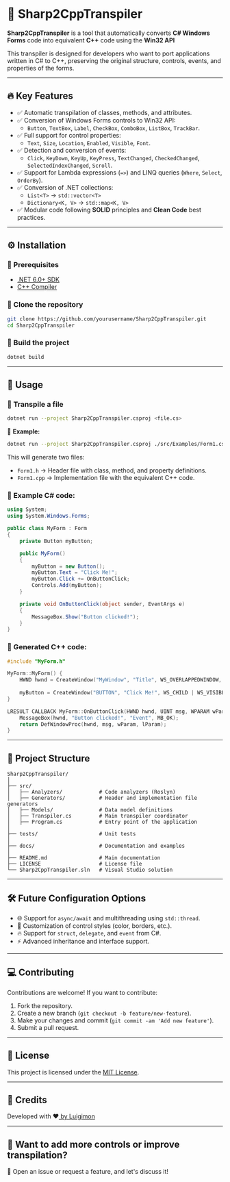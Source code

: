# 🚀 Sharp2CppTranspiler

**Sharp2CppTranspiler** is a tool that automatically converts **C# Windows Forms** code into equivalent **C++** code using the **Win32 API**

This transpiler is designed for developers who want to port applications written in C# to C++, preserving the original structure, controls, events, and properties of the forms.

---

## 🔥 **Key Features**

- ✅ Automatic transpilation of classes, methods, and attributes.
- ✅ Conversion of Windows Forms controls to Win32 API:
  - `Button`, `TextBox`, `Label`, `CheckBox`, `ComboBox`, `ListBox`, `TrackBar`.
- ✅ Full support for control properties:
  - `Text`, `Size`, `Location`, `Enabled`, `Visible`, `Font`.
- ✅ Detection and conversion of events:
  - `Click`, `KeyDown`, `KeyUp`, `KeyPress`, `TextChanged`, `CheckedChanged`, `SelectedIndexChanged`, `Scroll`.
- ✅ Support for Lambda expressions (`=>`) and LINQ queries (`Where`, `Select`, `OrderBy`).
- ✅ Conversion of .NET collections:
  - `List<T>` → `std::vector<T>`
  - `Dictionary<K, V>` → `std::map<K, V>`
- ✅ Modular code following **SOLID** principles and **Clean Code** best practices.

---

## ⚙️ **Installation**

### 🔹 Prerequisites

- [.NET 6.0+ SDK](https://dotnet.microsoft.com/en-us/download)
- [C++ Compiler](https://visualstudio.microsoft.com/visual-cpp-build-tools/)

### 🔹 Clone the repository

```bash
git clone https://github.com/yourusername/Sharp2CppTranspiler.git
cd Sharp2CppTranspiler
```

### 🔹 Build the project

```bash
dotnet build
```

---

## 🚀 **Usage**

### 🔹 Transpile a file

```bash
dotnet run --project Sharp2CppTranspiler.csproj <file.cs>
```

📌 **Example:**

```bash
dotnet run --project Sharp2CppTranspiler.csproj ./src/Examples/Form1.cs
```

This will generate two files:

- `Form1.h` → Header file with class, method, and property definitions.
- `Form1.cpp` → Implementation file with the equivalent C++ code.

### 🔹 Example C# code:

```csharp
using System;
using System.Windows.Forms;

public class MyForm : Form
{
    private Button myButton;

    public MyForm()
    {
        myButton = new Button();
        myButton.Text = "Click Me!";
        myButton.Click += OnButtonClick;
        Controls.Add(myButton);
    }

    private void OnButtonClick(object sender, EventArgs e)
    {
        MessageBox.Show("Button clicked!");
    }
}
```

### 🔹 Generated C++ code:

```cpp
#include "MyForm.h"

MyForm::MyForm() {
    HWND hwnd = CreateWindow("MyWindow", "Title", WS_OVERLAPPEDWINDOW, CW_USEDEFAULT, CW_USEDEFAULT, 500, 400, NULL, NULL, GetModuleHandle(NULL), NULL);
    
    myButton = CreateWindow("BUTTON", "Click Me!", WS_CHILD | WS_VISIBLE, 50, 50, 100, 30, hwnd, NULL, GetModuleHandle(NULL), NULL);
}

LRESULT CALLBACK MyForm::OnButtonClick(HWND hwnd, UINT msg, WPARAM wParam, LPARAM lParam) {
    MessageBox(hwnd, "Button clicked!", "Event", MB_OK);
    return DefWindowProc(hwnd, msg, wParam, lParam);
}
```

---

## 🔧 **Project Structure**

```plaintext
Sharp2CppTranspiler/
│
├── src/
│   ├── Analyzers/            # Code analyzers (Roslyn)
│   ├── Generators/           # Header and implementation file generators
│   ├── Models/               # Data model definitions
│   ├── Transpiler.cs         # Main transpiler coordinator
│   ├── Program.cs            # Entry point of the application
│
├── tests/                    # Unit tests
│
├── docs/                     # Documentation and examples
│
├── README.md                 # Main documentation
├── LICENSE                   # License file
└── Sharp2CppTranspiler.sln   # Visual Studio solution
```

---

## 🛠️ **Future Configuration Options**

- 🌐 Support for `async/await` and multithreading using `std::thread`.
- 🎨 Customization of control styles (color, borders, etc.).
- 🔥 Support for `struct`, `delegate`, and `event` from C#.
- ⚡ Advanced inheritance and interface support.

---

## 💻 **Contributing**

Contributions are welcome! If you want to contribute:

1. Fork the repository.
2. Create a new branch (`git checkout -b feature/new-feature`).
3. Make your changes and commit (`git commit -am 'Add new feature'`).
4. Submit a pull request.

---

## 📄 **License**

This project is licensed under the [MIT License](./LICENSE).

---

## 🙌 **Credits**

Developed with ❤️[ by ](https://github.com/luigimonsoft)[Luigimon](https://github.com/luigimonsoft)

---

## 🚀 **Want to add more controls or improve transpilation?**

🔹 Open an issue or request a feature, and let's discuss it!

